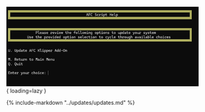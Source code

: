 ![Update Menu](../../assets/images/update_menu.png){ loading=lazy }

{%
    include-markdown "../updates/updates.md"
%}